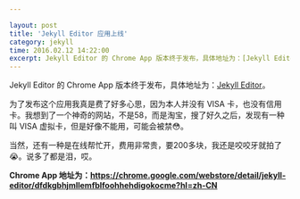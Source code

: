 ```yaml
---

layout: post
title: 'Jekyll Editor 应用上线'
category: jekyll
time: 2016.02.12 14:22:00
excerpt: Jekyll Editor 的 Chrome App 版本终于发布，具体地址为：[Jekyll Editor](https://chrome.google.com/webstore/detail/jekyll-editor/dfdkgbhjmllemfblfoohhehdigokocme?hl=zh-CN)。
---
```

Jekyll Editor 的 Chrome App 版本终于发布，具体地址为：[Jekyll Editor](https://chrome.google.com/webstore/detail/jekyll-editor/dfdkgbhjmllemfblfoohhehdigokocme?hl=zh-CN)。

<!--more-->

为了发布这个应用我真是费了好多心思，因为本人并没有 VISA 卡，也没有信用卡。我想到了一个神奇的网站，不是58，而是淘宝，搜了好久之后，发现有一种叫 VISA 虚拟卡，但是好像不能用，可能会被禁:flushed:。

当然，还有一种是在线帮忙开，费用非常贵，要200多块，我还是咬咬牙就拍了:sob:。说多了都是泪，哎。

**Chrome App 地址为：https://chrome.google.com/webstore/detail/jekyll-editor/dfdkgbhjmllemfblfoohhehdigokocme?hl=zh-CN**
